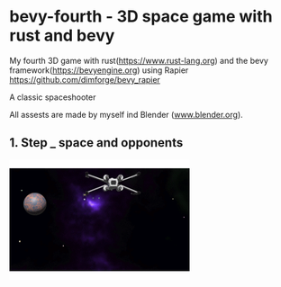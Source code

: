 # bevy-fourth - 3D space game with rust and bevy

My fourth 3D game with rust(https://www.rust-lang.org) and the bevy framework(https://bevyengine.org)
using Rapier https://github.com/dimforge/bevy_rapier

A classic spaceshooter  
    
All assests are made by myself ind Blender (www.blender.org).

## 1. Step _ space and opponents

<img src="img/step1.gif" width="320" align="left"><br><br><br><br><br><br><br><br><br><br><br><br><br><br>


```Rust

```
